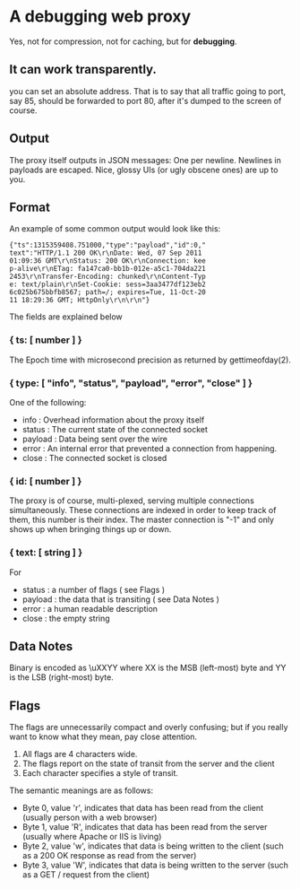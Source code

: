# A debugging web proxy
Yes, not for compression, not for caching, but for **debugging**.

## It can work transparently.
you can set an absolute address.  That is to say that all traffic going to port, say 85, should be forwarded 
to port 80, after it's dumped to the screen of course.

## Output
The proxy itself outputs in JSON messages: One per newline. Newlines in payloads are escaped. Nice, glossy UIs (or ugly obscene ones) are up to you.

## Format
An example of some common output would look like this:

    {"ts":1315359408.751000,"type":"payload","id":0,"
    text":"HTTP/1.1 200 OK\r\nDate: Wed, 07 Sep 2011 
    01:09:36 GMT\r\nStatus: 200 OK\r\nConnection: kee
    p-alive\r\nETag: fa147ca0-bb1b-012e-a5c1-704da221
    2453\r\nTransfer-Encoding: chunked\r\nContent-Typ
    e: text/plain\r\nSet-Cookie: sess=3aa3477df123eb2
    6c025b675bbfb8567; path=/; expires=Tue, 11-Oct-20
    11 18:29:36 GMT; HttpOnly\r\n\r\n"}

The fields are explained below

### { ts: [ number ] }
The Epoch time with microsecond precision as returned by gettimeofday(2).

### { type: [ "info", "status", "payload", "error", "close" ] }
One of the following:

 * info : Overhead information about the proxy itself
 * status : The current state of the connected socket
 * payload : Data being sent over the wire
 * error : An internal error that prevented a connection from happening.
 * close : The connected socket is closed

### { id: [ number ] }
The proxy is of course, multi-plexed, serving multiple connections simultaneously.  These connections are indexed in order to keep track of them, this number is their index. 
The master connection is "-1" and only shows up when bringing things up or down.

### { text: [ string ] }

For 

 * status : a number of flags ( see Flags )
 * payload : the data that is transiting ( see Data Notes )
 * error : a human readable description
 * close : the empty string

## Data Notes
Binary is encoded as \uXXYY where XX is the MSB (left-most) byte and YY is the LSB (right-most) byte.

## Flags
The flags are unnecessarily compact and overly confusing; but if you really want to know what they mean, pay close attention.

 1. All flags are 4 characters wide.
 2. The flags report on the state of transit from the server and the client
 3. Each character specifies a style of transit.

The semantic meanings are as follows:

 * Byte 0, value 'r', indicates that data has been read from the client (usually person with a web browser)
 * Byte 1, value 'R', indicates that data has been read from the server (usually where Apache or IIS is living)
 * Byte 2, value 'w', indicates that data is being written to the client (such as a 200 OK response as read from the server)
 * Byte 3, value 'W', indicates that data is being written to the server (such as a GET / request from the client)

